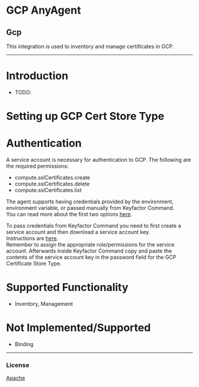 # GCP AnyAgent
## Gcp

This integration is used to inventory and manage certificates in GCP. 

<!-- add integration specific information below -->
*** 

# Introduction 
- TODO:

# Setting up GCP Cert Store Type

# Authentication
A service account is necessary for authentication to GCP.  The following are the required permissions:
- compute.sslCertificates.create
- compute.sslCertificates.delete
- compute.sslCertificates.list

The agent supports having credentials provided by the environment, environment variable, or passed manually from Keyfactor Command.  
You can read more about the first two options [here](https://cloud.google.com/docs/authentication/production#automatically).

To pass credentials from Keyfactor Command you need to first create a service account and then download a service account key.  
Instructions are [here](https://cloud.google.com/docs/authentication/production#manually).  
Remember to assign the appropriate role/permissions for the service account.
Afterwards inside Keyfactor Command copy and paste the contents of the service account key in the password field for the GCP Certificate Store Type.

# Supported Functionality
- Inventory, Management

# Not Implemented/Supported
- Binding

 ***

### License
[Apache](https://apache.org/licenses/LICENSE-2.0)
